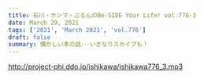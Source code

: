 ```yaml
---
title: 石川・ホンマ・ぶるんのBe-SIDE Your Life! vol.776-3
date: March 29, 2021
tags: ['2021', 'March 2021', 'vol.776']
draft: false
summary: 懐かしい本の話･･･いきなりスカイプも！
---
```


http://project-phi.ddo.jp/ishikawa/ishikawa776_3.mp3